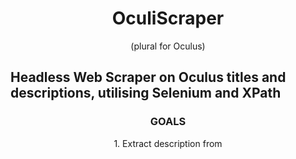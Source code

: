 <div align='center'>
    <h1>OculiScraper</nobr></h1><p>(plural for Oculus)</p>
</div>

Headless Web Scraper on Oculus titles and descriptions,
utilising Selenium and XPath
--------------------------------

<div align='center'>
    <h3>GOALS</h3>
    1. Extract description from
</div>
